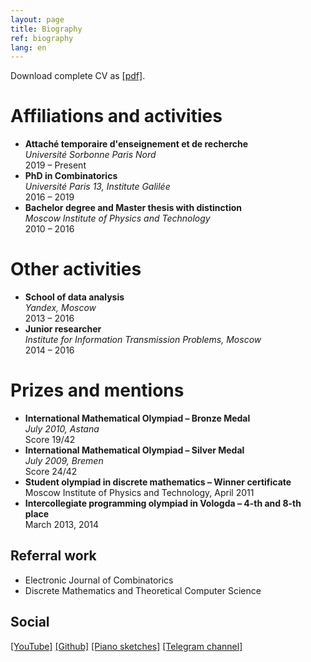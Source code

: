 ```yaml
---
layout: page
title: Biography
ref: biography
lang: en
---
```


Download complete CV as [[pdf]](files/cv_dovgal.pdf).


# Affiliations and activities
<ul class="jour">

<li>
<b>Attaché temporaire d'enseignement et de recherche</b><br />
<i>Université Sorbonne Paris Nord</i><br />
2019 – Present
</li>

<li>
<b>PhD in Combinatorics</b><br />
<i>Université Paris 13, Institute Galilée</i><br />
2016 – 2019
</li>

<li>
<b>Bachelor degree and Master thesis with distinction</b><br />
<i>Moscow Institute of Physics and Technology</i><br />
2010 – 2016
</li>

</ul>

# Other activities
<ul class="pre">

<li>
<b>School of data analysis</b><br />
<i>Yandex, Moscow</i><br />
2013 – 2016
</li>

<li>
<b>Junior researcher</b><br />
<i>Institute for Information Transmission Problems, Moscow</i><br />
2014 – 2016
</li>

</ul>

# Prizes and mentions
<ul class="conf">

<li>
<b>International Mathematical Olympiad – Bronze Medal</b><br />
<i>
July 2010, Astana
</i><br />
Score 19/42
</li>

<li>
<b>International Mathematical Olympiad – Silver Medal</b><br />
<i>
July 2009, Bremen
</i><br />
Score 24/42
</li>

<li>
<b>Student olympiad in discrete mathematics – Winner certificate</b><br />
<i></i>
Moscow Institute of Physics and Technology, April 2011
</li>

<li>
<b>Intercollegiate programming olympiad in Vologda – 4-th and 8-th place</b><br />
<i></i>
March 2013, 2014
</li>

</ul>

## Referral work

* Electronic Journal of Combinatorics
* Discrete Mathematics and Theoretical Computer Science

## Social

[[YouTube]](https://www.youtube.com/channel/UCD4gnkkUbiDyynaYqR_cK3w)
[[Github]](https://github.com/electric-tric/)
[[Piano sketches]](https://t.me/pianosketches)
[[Telegram channel]](https://t.me/hitherandthither)
